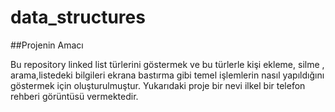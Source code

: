 # data_structures

##Projenin Amacı

  Bu repository linked list türlerini göstermek ve bu türlerle kişi ekleme, silme , arama,listedeki bilgileri ekrana bastırma
gibi temel işlemlerin nasıl yapıldığını göstermek için oluşturulmuştur. Yukarıdaki proje bir nevi ilkel bir telefon rehberi 
görüntüsü vermektedir.

